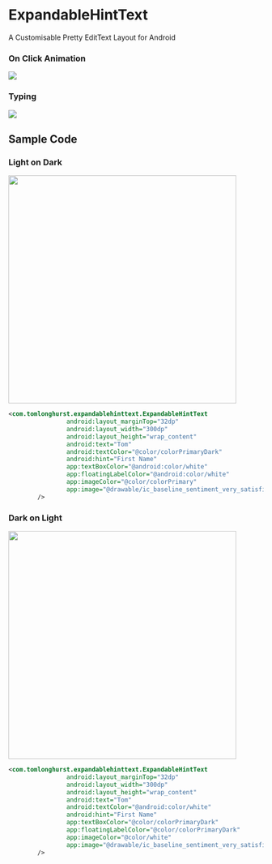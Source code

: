# ExpandableHintText
A Customisable Pretty EditText Layout for Android

### On Click Animation
![](https://github.com/thomhurst/ExpandableHintText/blob/master/images/expandable-hinttext-gif.gif)

### Typing
![](https://github.com/thomhurst/ExpandableHintText/blob/master/images/expandable-hinttext-gif2.gif)

## Sample Code
### Light on Dark

<img src="https://github.com/thomhurst/ExpandableHintText/blob/master/images/light-on-dark.png" width="450"/>

```xml
<com.tomlonghurst.expandablehinttext.ExpandableHintText
                android:layout_marginTop="32dp"
                android:layout_width="300dp"
                android:layout_height="wrap_content"
                android:text="Tom"
                android:textColor="@color/colorPrimaryDark"
                android:hint="First Name"
                app:textBoxColor="@android:color/white"
                app:floatingLabelColor="@android:color/white"
                app:imageColor="@color/colorPrimary"
                app:image="@drawable/ic_baseline_sentiment_very_satisfied_24px"
        />
```

### Dark on Light 

<img src="https://github.com/thomhurst/ExpandableHintText/blob/master/images/dark-on-light.png" width="450"/>

```xml
<com.tomlonghurst.expandablehinttext.ExpandableHintText
                android:layout_marginTop="32dp"
                android:layout_width="300dp"
                android:layout_height="wrap_content"
                android:text="Tom"
                android:textColor="@android:color/white"
                android:hint="First Name"
                app:textBoxColor="@color/colorPrimaryDark"
                app:floatingLabelColor="@color/colorPrimaryDark"
                app:imageColor="@color/white"
                app:image="@drawable/ic_baseline_sentiment_very_satisfied_24px"
        />
```
